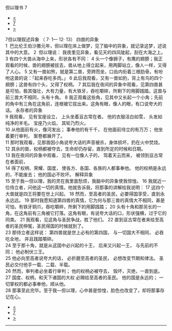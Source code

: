 ﻿





 但以理书 7




* [<](bible/DAN06.md)
* [7](bible/DAN.md)
* [>](bible/DAN08.md)



 
7但以理叙述异象 （
7·
1—
12·
13） 四兽的异象  
1  巴比伦王伯沙撒元年，但以理在床上做梦，见了脑中的异象，就记录这梦，述说其中的大意。 
2  但以理说： 我夜里见异象，看见天的四风陡起，刮在大海之上。 
3 有四个大兽从海中上来，形状各有不同： 
4 头一个像狮子，有鹰的翅膀；我正观看的时候，兽的翅膀被拔去，兽从地上得立起来，用两脚站立，像人一样，又得了人心。 
5 又有一兽如熊，就是第二兽，旁跨而坐，口齿内衔着三根肋骨。有吩咐这兽的说：「起来吞吃多肉。」 
6 此后我观看，又有一兽如豹，背上有鸟的四个翅膀；这兽有四个头，又得了权柄。 
7 其后我在夜间的异象中观看，见第四兽甚是可怕，极其强壮，大有力量，有大铁牙，吞吃嚼碎，所剩下的用脚践踏。这兽与前三兽大不相同，头有十角。 
8 我正观看这些角，见其中又长起一个小角；先前的角中有三角在这角前，连根被它拔出来。这角有眼，像人的眼，有口说夸大的话。 永存者的异象  
9 我观看， 见有宝座设立， 上头坐着亘古常在者。 他的衣服洁白如雪， 头发如纯净的羊毛。 宝座乃火焰， 其轮乃烈火。  
10 从他面前有火，像河发出； 事奉他的有千千， 在他面前侍立的有万万； 他坐着要行审判， 案卷都展开了。  
11 那时我观看，见那兽因小角说夸大话的声音被杀，身体损坏，扔在火中焚烧。 
12 其余的兽，权柄都被夺去，生命却仍存留，直到所定的时候和日期。  
13 我在夜间的异象中观看， 见有一位像人子的， 驾着天云而来， 被领到亘古常在者面前，  
14 得了权柄、荣耀、国度， 使各方、各国、各族的人都事奉他。 他的权柄是永远的，不能废去； 他的国必不败坏。 解释异象  
15 至于我—但以理，我的灵在我里面愁烦，我脑中的异象使我惊惶。 
16 我就近一位侍立者，问他这一切的真情。他就告诉我，将那事的讲解给我说明： 
17 这四个大兽就是四王将要在世上兴起。 
18 然而，至高者的圣民，必要得国享受，直到永永远远。 
19 那时我愿知道第四兽的真情，它为何与那三兽的真情大不相同，甚是可怕，有铁牙铜爪，吞吃嚼碎，所剩下的用脚践踏； 
20 头有十角和那另长的一角，在这角前有三角被它打落。这角有眼，有说夸大话的口，形状强横，过于它的同类。 
21 我观看，见这角与圣民争战，胜了他们。 
22 直到亘古常在者来给至高者的圣民伸冤，圣民得国的时候就到了。  
23 那侍立者这样说： 第四兽就是世上必有的第四国， 与一切国大不相同， 必吞吃全地， 并且践踏嚼碎。  
24 至于那十角，就是从这国中必兴起的十王， 后来又兴起一王， 与先前的不同； 他必制伏三王。  
25 他必向至高者说夸大的话， 必折磨至高者的圣民， 必想改变节期和律法。 圣民必交付他手一载、二载、半载。  
26 然而，审判者必坐着行审判； 他的权柄必被夺去， 毁坏，灭绝，一直到底。  
27 国度、权柄，和天下诸国的大权 必赐给至高者的圣民。 他的国是永远的； 一切掌权的都必事奉他，顺从他。  
28 那事至此完毕。至于我—但以理，心中甚是惊惶，脸色也改变了，却将那事存记在心。 
* [<](bible/DAN06.md)
* [7](bible/DAN.md)
* [>](bible/DAN08.md)





---









